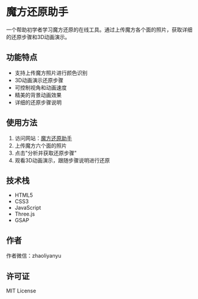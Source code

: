 # 魔方还原助手

一个帮助初学者学习魔方还原的在线工具。通过上传魔方各个面的照片，获取详细的还原步骤和3D动画演示。

## 功能特点

- 支持上传魔方照片进行颜色识别
- 3D动画演示还原步骤
- 可控制视角和动画速度
- 精美的背景动画效果
- 详细的还原步骤说明

## 使用方法

1. 访问网站：[魔方还原助手](https://你的用户名.github.io/魔方还原助手/)
2. 上传魔方六个面的照片
3. 点击"分析并获取还原步骤"
4. 观看3D动画演示，跟随步骤说明进行还原

## 技术栈

- HTML5
- CSS3
- JavaScript
- Three.js
- GSAP

## 作者

作者微信：zhaoliyanyu

## 许可证

MIT License 